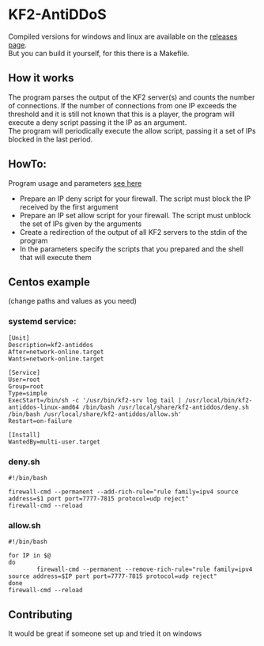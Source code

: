 # KF2-AntiDDoS

Compiled versions for windows and linux are available on the [releases page](https://github.com/GenZmeY/KF2-AntiDDoS/releases).  
But you can build it yourself, for this there is a Makefile.

## How it works
The program parses the output of the KF2 server(s) and counts the number of connections. If the number of connections from one IP exceeds the threshold and it is still not known that this is a player, the program will execute a deny script passing it the IP as an argument.  
The program will periodically execute the allow script, passing it a set of IPs blocked in the last period.

## HowTo:
Program usage and parameters [see here](https://github.com/GenZmeY/KF2-AntiDDoS/blob/master/doc/README)

- Prepare an IP deny script for your firewall. The script must block the IP received by the first argument 
- Prepare an IP set allow script for your firewall. The script must unblock the set of IPs given by the arguments 
- Сreate a redirection of the output of all KF2 servers to the stdin of the program 
- In the parameters specify the scripts that you prepared and the shell that will execute them 

## Centos example 
(change paths and values as you need) 
### systemd service:
```
[Unit]
Description=kf2-antiddos
After=network-online.target
Wants=network-online.target

[Service]
User=root
Group=root
Type=simple
ExecStart=/bin/sh -c '/usr/bin/kf2-srv log tail | /usr/local/bin/kf2-antiddos-linux-amd64 /bin/bash /usr/local/share/kf2-antiddos/deny.sh /bin/bash /usr/local/share/kf2-antiddos/allow.sh'
Restart=on-failure

[Install]
WantedBy=multi-user.target
```
### deny.sh
```
#!/bin/bash

firewall-cmd --permanent --add-rich-rule="rule family=ipv4 source address=$1 port port=7777-7815 protocol=udp reject"
firewall-cmd --reload
```

### allow.sh
```
#!/bin/bash

for IP in $@
do
        firewall-cmd --permanent --remove-rich-rule="rule family=ipv4 source address=$IP port port=7777-7815 protocol=udp reject"
done
firewall-cmd --reload
```

## Contributing
It would be great if someone set up and tried it on windows 

